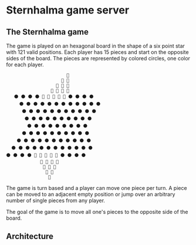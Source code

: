# Sternhalma game server

## The Sternhalma game

The game is played on an hexagonal board in the shape of a six point star with
121 valid positions.
Each player has 15 pieces and start on the opposite sides of the board.
The pieces are represented by colored circles, one color for each player.

```text
   󠀠󠀠󠀠󠀠   󠀠󠀠󠀠󠀠   󠀠󠀠󠀠󠀠   󠀠󠀠󠀠󠀠     󠀠󠀠󠀠󠀠   󠀠󠀠󠀠󠀠   🔴
    󠀠󠀠󠀠󠀠   󠀠󠀠󠀠󠀠   󠀠󠀠󠀠󠀠   󠀠󠀠󠀠󠀠     󠀠󠀠󠀠󠀠   🔴 🔴
  󠀠󠀠󠀠󠀠   󠀠󠀠󠀠󠀠   󠀠󠀠󠀠󠀠   󠀠󠀠󠀠󠀠   󠀠󠀠󠀠󠀠     🔴 🔴 🔴
   󠀠󠀠󠀠󠀠   󠀠󠀠󠀠󠀠   󠀠󠀠󠀠󠀠   󠀠󠀠󠀠󠀠   󠀠󠀠󠀠󠀠  🔴 🔴 🔴 🔴
   ⚫ ⚫ ⚫ ⚫ 🔴 🔴 🔴 🔴 🔴 ⚫ ⚫ ⚫ ⚫
  󠀠󠀠󠀠󠀠   ⚫ ⚫ ⚫ ⚫ ⚫ ⚫ ⚫ ⚫ ⚫ ⚫ ⚫ ⚫
   󠀠󠀠󠀠󠀠   ⚫ ⚫ ⚫ ⚫ ⚫ ⚫ ⚫ ⚫ ⚫ ⚫ ⚫
       ⚫ ⚫ ⚫ ⚫ ⚫ ⚫ ⚫ ⚫ ⚫ ⚫
  󠀠󠀠󠀠󠀠   󠀠󠀠󠀠󠀠   ⚫ ⚫ ⚫ ⚫ ⚫ ⚫ ⚫ ⚫ ⚫
   󠀠󠀠󠀠󠀠   ⚫ ⚫ ⚫ ⚫ ⚫ ⚫ ⚫ ⚫ ⚫ ⚫
    ⚫ ⚫ ⚫ ⚫ ⚫ ⚫ ⚫ ⚫ ⚫ ⚫ ⚫
  ⚫ ⚫ ⚫ ⚫ ⚫ ⚫ ⚫ ⚫ ⚫ ⚫ ⚫ ⚫
⚫ ⚫ ⚫ ⚫ 🔵 🔵 🔵 🔵 🔵 ⚫ ⚫ ⚫ ⚫
 󠀠󠀠󠀠󠀠   󠀠󠀠󠀠󠀠   󠀠󠀠󠀠󠀠   󠀠󠀠󠀠󠀠   🔵 🔵 🔵 🔵
  󠀠󠀠󠀠󠀠   󠀠󠀠󠀠󠀠   󠀠󠀠󠀠󠀠   󠀠󠀠󠀠󠀠   🔵 🔵 🔵
   󠀠󠀠󠀠󠀠   󠀠󠀠󠀠󠀠   󠀠󠀠󠀠󠀠   󠀠󠀠󠀠󠀠   🔵 🔵
    󠀠󠀠󠀠󠀠   󠀠󠀠󠀠󠀠   󠀠󠀠󠀠󠀠   󠀠󠀠󠀠󠀠   🔵
```

The game is turn based and a player can move one piece per turn.
A piece can be moved to an adjacent empty position or jump over an arbitrary
number of single pieces from any player.

The goal of the game is to move all one's pieces to the opposite side of the board.

## Architecture

